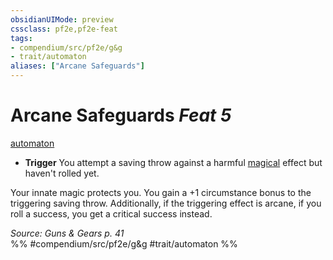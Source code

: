 ```yaml
---
obsidianUIMode: preview
cssclass: pf2e,pf2e-feat
tags:
- compendium/src/pf2e/g&g
- trait/automaton
aliases: ["Arcane Safeguards"]
---
```

# Arcane Safeguards  *Feat 5*  
[automaton](/rules/traits/automaton-g-g.md)  

- **Trigger** You attempt a saving throw against a harmful [magical](/rules/traits/magical.md) effect but haven't rolled yet.

Your innate magic protects you. You gain a +1 circumstance bonus to the triggering saving throw. Additionally, if the triggering effect is arcane, if you roll a success, you get a critical success instead.

*Source: Guns & Gears p. 41*  
%% #compendium/src/pf2e/g&g #trait/automaton %%